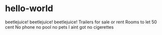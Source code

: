 # hello-world
beetlejuice! beetlejuice! beetlejuice!
Trailers for sale or rent
Rooms to let 50 cent
No phone no pool no pets
I aint got no cigerettes
